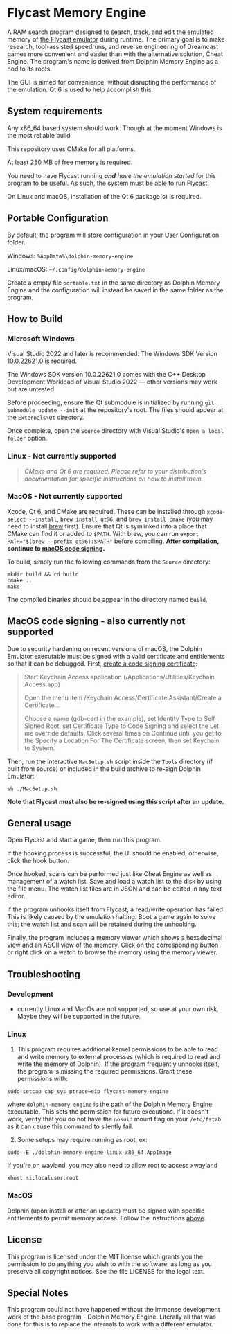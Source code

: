 # Flycast Memory Engine

A RAM search program designed to search, track, and edit the emulated memory of [the Flycast emulator](https://github.com/dolphin-emu/dolphin) during runtime. The primary goal is to make research, tool-assisted speedruns, and reverse engineering of Dreamcast games more convenient and easier than with the alternative solution, Cheat Engine. The program's name is derived from Dolphin Memory Engine as a nod to its roots.

The GUI is aimed for convenience, without disrupting the performance of the emulation. Qt 6 is used to help accomplish this.

## System requirements
Any x86_64 based system should work. Though at the moment Windows is the most reliable build

This repository uses CMake for all platforms.

At least 250 MB of free memory is required.

You need to have Flycast running ***and*** _have the emulation started_ for this program to be useful. As such, the system must be able to run Flycast.

On Linux and macOS, installation of the Qt 6 package(s) is required.

## Portable Configuration
By default, the program will store configuration in your User Configuration folder.

Windows: `%AppData%\dolphin-memory-engine`

Linux/macOS: `~/.config/dolphin-memory-engine`

Create a empty file `portable.txt` in the same directory as Dolphin Memory Engine and the configuration will instead be saved in the same folder as the program.

## How to Build

### Microsoft Windows
Visual Studio 2022 and later is recommended. The Windows SDK Version 10.0.22621.0 is required.

The Windows SDK version 10.0.22621.0 comes with the C++ Desktop Development Workload of Visual Studio 2022 — other versions may work but are untested.

Before proceeding, ensure the Qt submodule is initialized by running `git submodule update --init` at the repository's root. The files should appear at the `Externals\Qt` directory.

Once complete, open the `Source` directory with Visual Studio's `Open a local folder` option.

### Linux - Not currently supported
> _CMake and Qt 6 are required. Please refer to your distribution's documentation for specific instructions on how to install them._

### MacOS - Not currently supported
Xcode, Qt 6, and CMake are required. These can be installed through `xcode-select --install`, `brew install qt@6`, and `brew install cmake` (you may need to install [brew](https://brew.sh) first). Ensure that Qt is symlinked into a place that CMake can find it or added to `$PATH`. With brew, you can run `export PATH="$(brew --prefix qt@6):$PATH"` before compiling. **After compilation, continue to [macOS code signing](#macos-code-signing).**

To build, simply run the following commands from the `Source` directory:

	mkdir build && cd build
	cmake ..
	make

The compiled binaries should be appear in the directory named `build`.

## MacOS code signing - also currently not supported
Due to security hardening on recent versions of macOS, the Dolphin Emulator executable must be signed with a valid certificate and entitlements so that it can be debugged. First, [create a code signing certificate](https://sourceware.org/gdb/wiki/PermissionsDarwin):

> Start Keychain Access application (/Applications/Utilities/Keychain Access.app)
>
> Open the menu item /Keychain Access/Certificate Assistant/Create a Certificate...
>
> Choose a name (gdb-cert in the example), set Identity Type to Self Signed Root, set Certificate Type to Code Signing and select the Let me override defaults. Click several times on Continue until you get to the Specify a Location For The Certificate screen, then set Keychain to System.

Then, run the interactive `MacSetup.sh` script inside the `Tools` directory (if built from source) or included in the build archive to re-sign Dolphin Emulator:

    sh ./MacSetup.sh

**Note that Flycast must also be re-signed using this script after an update.**

## General usage
Open Flycast and start a game, then run this program.

If the hooking process is successful, the UI should be enabled, otherwise, click the hook button.

Once hooked, scans can be performed just like Cheat Engine as well as management of a watch list. Save and load a watch list to the disk by using the file menu. The watch list files are in JSON and can be edited in any text editor.

If the program unhooks itself from Flycast, a read/write operation has failed. This is likely caused by the emulation halting. Boot a game again to solve this; the watch list and scan will be retained during the unhooking.

Finally, the program includes a memory viewer which shows a hexadecimal view and an ASCII view of the memory. Click on the corresponding button or right click on a watch to browse the memory using the memory viewer.

## Troubleshooting

### Development
 - currently Linux and MacOs are not supported, so use at your own risk. Maybe they will be supported in the future.

### Linux

1. This program requires additional kernel permissions to be able to read and write memory to external processes (which is required to read and write the memory of Dolphin). If the program frequently unhooks itself, the program is missing the required permissions. Grant these permissions with:

`sudo setcap cap_sys_ptrace=eip flycast-memory-engine`

where `dolphin-memory-engine` is the path of the Dolphin Memory Engine executable. This sets the permission for future executions. If it doesn't work, verify that you do not have the `nosuid` mount flag on your `/etc/fstab` as it can cause this command to silently fail.

2. Some setups may require running as root, ex:

`sudo -E ./dolphin-memory-engine-linux-x86_64.AppImage`

If you're on wayland, you may also need to allow root to access xwayland

`xhost si:localuser:root`

### MacOS

Dolphin (upon install or after an update) must be signed with specific entitlements to permit memory access. Follow the instructions [above](#macos-code-signing).

## License
This program is licensed under the MIT license which grants you the permission to do anything you wish to with the software, as long as you preserve all copyright notices. See the file LICENSE for the legal text.

## Special Notes
This program could not have happened without the immense development work of the base program - Dolphin Memory Engine. Literally all that was done for this is to replace the internals to work with a different emulator.

